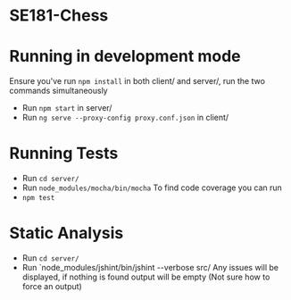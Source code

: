 # SE181-Chess

# Running in development mode
Ensure you've run `npm install` in both client/ and server/, run the two commands simultaneously
- Run `npm start` in server/
- Run `ng serve --proxy-config proxy.conf.json` in client/


# Running Tests
-   Run `cd server/`
-   Run `node_modules/mocha/bin/mocha`
To find code coverage you can run
-   `npm test`


# Static Analysis
-   Run `cd server/`
-   Run `node_modules/jshint/bin/jshint --verbose src/
Any issues will be displayed, if nothing is found output will be empty (Not sure how to force an output)


